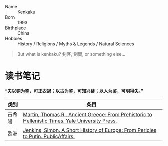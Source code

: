 <dl>
<dt>Name</dt>
<dd>Kenkaku</dd>
<dt>Born</dt>
<dd>1993</dd>
<dt>Birthplace</dt>
<dd>China</dd>
<dt>Hobbies</dt>
<dd>History / Religions / Myths & Legends / Natural Sciences </dd>
</dl>

> But what is kenkaku? 剣客, 剣閣, or something else...


# 读书笔记

**“夫以铜为鉴，可正衣冠；以古为鉴，可知兴替；以人为鉴，可明得失。”**

| 类别   | 条目                                                         |
| ------ | ------------------------------------------------------------ |
| 古希腊 | [Martin, Thomas R.. Ancient Greece: From Prehistoric to Hellenistic Times. Yale University Press.](https://github.com/kenkaku/history/blob/main/古希腊/古希腊简史-Martin.md) |
| 欧洲   | [Jenkins, Simon. A Short History of Europe: From Pericles to Putin. PublicAffairs.](https://github.com/kenkaku/history/blob/main/欧洲通史/欧洲简史-Jenkins.md) |